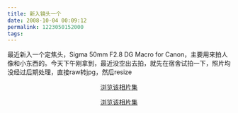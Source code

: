 ```yaml
---
title: 新入镜头一个
date: 2008-10-04 00:09:12
permalink: 1223050152000
tags: 
---
```


<p>最近新入一个定焦头，Sigma 50mm F2.8 DG Macro for Canon，主要用来拍人像和小东西的。今天下午刚拿到，最近没空出去拍，就先在宿舍试拍一下，照片均没经过后期处理，直接raw转jpg，然后resize</p> <p style="text-align: center;"><a href="http://www.flickr.com/photos/yyqian/sets/72157607713779108/show" target="_blank">浏览该相片集</a></p><simpleflickr set="72157607713779108"/><p style="text-align: center;"><a href="http://www.flickr.com/photos/yyqian/sets/72157607713779108/show" target="_blank">浏览该相片集</a></p>
